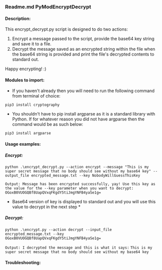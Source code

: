 ### Readme.md PyModEncryptDecrypt

#### Description:

This encrypt_decrypt.py script is designed to do two actions:

1. Encrypt a message passed to the script, provide the base64 key string and save it to a file.
2. Decrypt the message saved as an encrypted string within the file when the base64 string is provided and print the file's decrypted contents to standard out.

Happy encrypting! :)

#### Modules to import:

- If you haven't already then you will need to run the following command from terminal of choice:

```pip3 install cryptography```

- You shouldn't have to pip install argparse as it is a standard library with Python. If for whatever reason you did not have argparse then the command would be as such below:

```pip3 install argparse```

#### Usage examples:

##### Encrypt:

```python .\encrypt_decrypt.py --action encrypt --message "This is my super secret message that no body should see without my base64 key" --output_file encrypted_message.txt --key NobodyWillGuessThisKey```

```Output: Message has been encrypted successfully, yay! Use this key as the value for the --key parameter when you want to decrypt: OGoxB0VUOGQBf8UapQVxqFKgdY5tiJmgYNFB4yaSe1g=```

* Base64 version of key is displayed to standard out and you will use this value to decrypt in the next step *

##### Decrypt:

```python .\encrypt.py --action decrypt --input_file encrypted_message.txt --key OGoxB0VUOGQBf8UapQVxqFKgdY5tiJmgYNFB4yaSe1g=```

```Output: I decrypted the message and this is what it says:```
```This is my super secret message that no body should see without my base64 key```



#### Troubleshooting:


